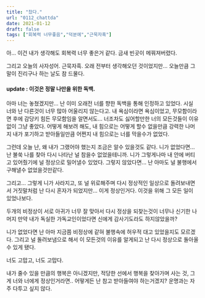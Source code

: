 ```yaml
---
title: "찼다."
url: "0112_chattda"
date: 2021-01-12
draft: false
tags: ["회복력 너무좋음","덕분에","근묵자흑"]
---
```

아... 이건 내가 생각해도 회복력 너무 좋은거 같다. 금새 빈곳이 메꿔져버렸다.

그리고 오늘의 사자성어. 근묵자흑. 오래 전부터 생각해오던 것이었지만...
오늘만큼 그말이 진리구나 하는 날도 참 드물다.

#### update : 이것은 정말 나만을 위한 독백.

아마 너는 놓쳤겠지만...
난 이미 오래전 너를 향한 독백을 통해 인정하고 있었다.
시실 너와 난 다른것이 너무 많아 어울리지 않는다고.
내 욕심이라면 욕심이었고,
무모함이라면 후에 감당키 힘든 무모함임을 알면서도...
너조차도 싫어할만한 너의 모든것들이 이유없이 그냥 좋았다.
어떻게 해보려 해도, 내 힘으로는 어떻게 할수 없을만큼 강력한 나머지
내가 포기하고 받아들일만큼 어쩐지 내 힘으로는 너를 막을수가 없었다.

그런데 오늘 난, 왜 내가 그랬어야 했는지 조금은 알수 있을것도 같다.
니가 없었다면... 난 불쑥 나를 찾아 다시 나타난 널 참을수 없었을테니까.
니가 그렇게나마 내 안에 버티고 있어줬기에 널 정상으로 밀어낼수 있었다.
그렇지 않았다면... 난 아마도 널 불행에서 구해낼수 없었을것만같다.

그리고... 그렇게 니가 사라지고,
또 널 위로해주며 다시 정상적인 일상으로 돌려보내면서
거짓말처럼 난 다시 혼자가 되었지만... 이게 정상인거다.
이것을 위해 그 모든 일이 있었나보다.

두개의 비정상이 서로 아귀가 너무 잘 맞아서 다시 정상을 되찾는것이
너무나 신기한 나머지
만약 내가 독실한 가독교인이었다면 신에게 감사기도라도 하지않았을까?

니가 없었다면 난 아마 지금쯤 비정상에 같혀
불행속에 허우적 대고 있었을지도 모르겠다.
그리고 널 돌려보냄으로 해서 이 모든것의 이유를 알게되고
난 다시 정상으로 돌아올수 있게 됐다.

너도 고맙고, 너도 고맙다.

내가 줄수 있을 만큼의 행복은 아니겠지만,
적당한 선에서 행복을 찾아가며 사는 것,
그게 너와 너에게 정상인거라면..
어떻게든 난 참고 받아들여야 하는거겠지?
운명과는 자주 다투고 싶지 않다.
